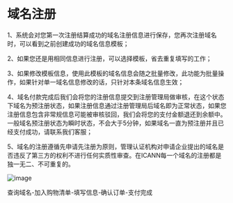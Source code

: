 # 域名注册

1、系统会对您第一次注册结算成功的域名注册信息进行保存，您再次注册域名时，可以看到之前创建成功的域名信息模板；

2、如果您还是用相同信息进行注册，可以选择模板，省去重复填写的工作；

3、如果修改模板信息，使用此模板的域名信息会随之批量修改，此功能为批量操作，如果针对单一域名信息修改的话，只针对本条域名信息生效；

4、域名付款完成后我们会将您的注册信息提交到注册管理局做审核，在这个状态下域名为预注册状态，如果注册信息通过注册管理局后域名即为正常状态，如果您注册信息包含非常规信息可能被审核驳回，我们会将您的支付金额退还到余额中。一般域名预注册状态为瞬时状态，不会大于5分钟，如果域名一直为预注册并且已经支付成功，请联系我们客服；

5、域名的注册遵循先申请先注册为原则，管理认证机构对申请企业提出的域名是否违反了第三方的权利不进行任何实质性审查。在ICANN每一个域名的注册都是独一无二、不可重复的。

![image](https://github.com/jdcloudcom/cn/blob/edit/documentation/Domain-Name-and-Website/Image-Domain/cms_5b39fb69-f597-4597-af4b-63b8bdf5c21220170808211111.png)

查询域名-加入购物清单-填写信息-确认订单-支付完成
